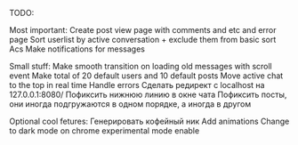 TODO: 

Most important:
Create post view page with comments and etc and error page
Sort userlist by active conversation + exclude them from basic sort Acs
Make notifications for messages


Small stuff:
Make smooth transition on loading old messages with scroll event
Make total of 20 default users and 10 default posts
Move active chat to the top in real time
Handle errors
Cделать редирект с localhost на 127.0.0.1:8080/
Пофиксить нижнюю линию в окне чата
Пофиксить посты, они иногда подгружаются в одном порядке, а иногда в другом


Optional cool fetures:
Генерировать кофейный ник
Add animations
Change to dark mode on chrome experimental mode enable
